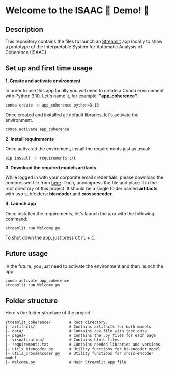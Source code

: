 # Welcome to the ISAAC 🍎 Demo! 👋

## Description

This repository contains the files to launch an [Streamlit](https://streamlit.io/) app locally to show a prototype of the Interpretable System for Automatic Analysis of Coherence (ISAAC).

## Set up and first time usage

**1. Create and activate environment**

In order to use this app locally you will need to create a Conda environment with Python 3.10. Let's name it, for example, **"app_coherence"**.

```
conda create -n app_coherence python=3.10
```

Once created and installed all default libraries, let's activate the environment.

```
conda activate app_coherence
```

**2. Install requirements**

Once activated the enviroment, install the requirements just as usual:

```
pip install -r requirements.txt
```

<!-- **X. Configure secrets file**

In the root directory, with your favorite text editor or from your IDE, create an ```/.streamlit/secrets.toml``` file and define a password on it.

For example:

```
password = "mypassword"
```

More info from the official Streamlit documentation [here](https://docs.streamlit.io/develop/api-reference/connections/secrets.toml) and [here](https://docs.streamlit.io/develop/concepts/connections/secrets-management). -->

**3. Download the required models artifacts**

While logged in with your corporate email credentials, please download the compressed file from [here](https://drive.google.com/drive/folders/1wteSsc1jlOqwLsMmaugSsmvL7U5WtB67). Then, uncompress the file and place it in the root directory of this project.
It should be a single folder named **artifacts** with two subfolders: **biencoder** and **crossencoder**.

**4. Launch app**

Once installed the requirements, let's launch the app with the following command:

```
streamlit run Welcome.py
```

To shut down the app, just press <kbd>Ctrl</kbd> + <kbd>C</kbd>.

## Future usage

In the future, you just need to activate the environment and then launch the app.

```
conda activate app_coherence
streamlit run Welcome.py
```


## Folder structure

Here's the folder structure of the project.

```
streamlit_coherence/        # Root directory.
|- artifacts/               # Contains artifacts for both models
|- data/                    # Contains csv file with test data
|- pages/                   # Contains the .py files for each page
|- visualization/           # Contains htmls files
|- requirements.txt         # Contains needed libraries and versions
|- utils_biencoder.py       # Utility functions for bi-encoder model
|- utils_crossencoder.py    # Utility functions for cross-encoder model
|- Welcome.py               # Main Streamlit app file
```